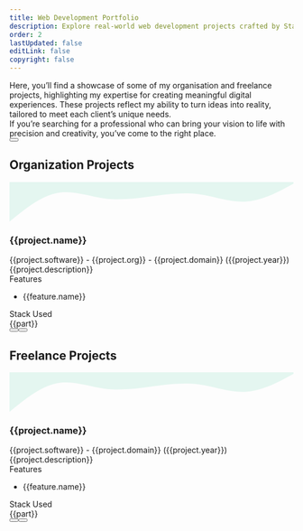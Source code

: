```yaml
---
title: Web Development Portfolio
description: Explore real-world web development projects crafted by Stack Seekers. From scalable SaaS apps to stunning websites, see how we build digital experiences that drive results. Freelance projects in custom web and app development, including booking platforms, dashboards, and analytics tools. Built with React, Node.js, and modern tech stacks.
order: 2
lastUpdated: false
editLink: false
copyright: false
---
```

<div class="flex flex-column gap-4 my-6 line-height-4">
  <div>
    Here, you’ll find a showcase of some of my organisation and freelance
    projects, highlighting my expertise for creating meaningful digital
    experiences. These projects reflect my ability to turn ideas into reality,
    tailored to meet each client’s unique needs.
  </div>
  <div>
    If you’re searching for a professional who can bring your vision to life
    with precision and creativity, you’ve come to the right place.
  </div>
  <div>
    <a
      href="https://cal.com/stackseekers"
      size="large"
      color="deeppink"
      class="flex justify-content-center text-center no-underline mt-4"
    >
      <Button
        label="Build Your Vision with Us!"
        icon="pi pi-calendar-clock"
        severity="primary"
        raised
        rounded
      />
    </a>
  </div>
</div>

<!-- Vertical Tabs Navigation -->
<div class="p-d-flex p-flex-column p-mr-3">
  <TabView class="vertical-tabs">
    <TabPanel header="Org Projects">
        <h2 itemprop="name" class="hidden">Organization Projects</h2>
        <div class="grid my-6 gap-8">
        <div
          class="vp-feature-item col-12 shadow-1 m-0 p-0"
          v-for="(project, index) in projects"
          :id="project.name"
        >
          <svg xmlns="http://www.w3.org/2000/svg" viewBox="0 120 1440 200">
            <path
              fill="#10b981"
              fill-opacity="0.1"
              d="M0,320L40,288C80,256,160,192,240,176C320,160,400,192,480,202.7C560,213,640,203,720,192C800,181,880,171,960,181.3C1040,192,1120,224,1200,218.7C1280,213,1360,171,1400,149.3L1440,128L1440,0L1400,0C1360,0,1280,0,1200,0C1120,0,1040,0,960,0C880,0,800,0,720,0C640,0,560,0,480,0C400,0,320,0,240,0C160,0,80,0,40,0L0,0Z"
            ></path>
          </svg>
          <div>
            <div class="px-4">
              <h3 itemprop="name" class="text-4xl font-bold p-0 m-0">
                {{project.name}}
              </h3>
              <div class="text-xl mt-2" itemprop="operatingSystem">
                {{project.software}}
                <span class="text-sm mt-2"> - {{project.org}}</span>
                <span class="text-sm mt-2 font-italic">
                  - {{project.domain}}</span
                >
                <a class="text-sm mt-2 font-italic no-underline"
                  >({{project.year}})</a
                >
              </div>
            </div>
            <div
              class="flex md:flex-row flex-column"
              itemscope
              itemtype="https://schema.org/SoftwareApplication"
            >
              <div class="md:col-6 col-12 px-4">
                <div class="my-2 text-xl line-height-3">
                  {{project.description}}
                </div>
                <div class="flex flex-column mt-4 p-2" v-if="project.features">
                  <div class="my-2 text-l">Features</div>
                  <ul class="my-2 text-sm" v-for="feature in project.features">
                    <li class="line-height-3">{{feature.name}}</li>
                  </ul>
                </div>
              </div>
              <div class="md:col-6 col-12">
                <link itemprop="applicationCategory" :href="project.schema" />
                <div v-if="project.images">
                  <div class="card" v-if="project.images.length != 1">
                    <Galleria
                      :value="project.images"
                      :responsiveOptions="responsiveOptions"
                      :numVisible="5"
                      :circular="true"
                      :showItemNavigators="true"
                      :showThumbnails="false"
                    >
                      <template #item="slotProps">
                        <img
                          :src="slotProps.item.itemImageSrc"
                          :alt="slotProps.item.alt"
                          style="width: 100%; display: block"
                          loading="eager" fetchpriority="high"
                        />
                      </template>
                      <template #thumbnail="slotProps">
                        <img
                          :src="slotProps.item.thumbnailImageSrc"
                          :alt="slotProps.item.alt"
                          style="display: block"
                          loading="eager" fetchpriority="high"
                        />
                      </template>
                    </Galleria>
                  </div>
                  <div class="card" v-else>
                    <img
                      :src="project.images[0].itemImageSrc"
                      :alt="project.images[0].alt"
                      style="width: 100%; display: block"
                      loading="eager" fetchpriority="high"
                    />
                  </div>
                </div>
              </div>
            </div>
          </div>
          <div class="flex flex-column mt-4 p-4">
            <div class="mt-2 text-l">Stack Used</div>
            <div class="flex grid mt-4 px-2">
              <Tag
                style="
                  border: 2px solid var(--border-color);
                  background: transparent;
                  color: var(--text-color);
                "
                v-for="part in project.skills"
                :key="part"
                :value="part"
                class="m-1"
              >
                <div class="flex items-center gap-2 px-1">
                  <i class="pi pi-cog" style="font-size: 1rem"></i>
                  <span class="text-base">{{part}}</span>
                </div>
              </Tag>
            </div>
            <div
              class="flex flex-row justify-content-between align-items-center gap-2"
            >
              <a
                v-if="project.link"
                :href="project.link"
                target="_blank"
                class="w-full flex flex-row no-underline mt-4"
              >
                <Button
                  label="Live Demo"
                  icon="pi pi-angle-double-right"
                  severity="primary"
                  raised
                  rounded
                />
              </a>
              <a
                v-if="project.codeLink"
                :href="project.codeLink"
                target="_blank"
                class="w-full flex flex-row no-underline mt-4"
              >
                <Button
                  label="Repo"
                  icon="pi pi-github"
                  severity="secondary"
                  raised
                  rounded
                />
              </a>
            </div>
          </div>
        </div>
      </div>
    </TabPanel>
    <TabPanel header="Freelance Projects">
      <h2 itemprop="name" class="hidden">Freelance Projects</h2>
      <div class="grid my-6 gap-8">
        <div
          class="vp-feature-item col-12 shadow-1 m-0 p-0"
          v-for="(project, index) in freelance"
          :id="project.name"
        >
          <svg xmlns="http://www.w3.org/2000/svg" viewBox="0 120 1440 200">
            <path
              fill="#10b981"
              fill-opacity="0.1"
              d="M0,320L40,288C80,256,160,192,240,176C320,160,400,192,480,202.7C560,213,640,203,720,192C800,181,880,171,960,181.3C1040,192,1120,224,1200,218.7C1280,213,1360,171,1400,149.3L1440,128L1440,0L1400,0C1360,0,1280,0,1200,0C1120,0,1040,0,960,0C880,0,800,0,720,0C640,0,560,0,480,0C400,0,320,0,240,0C160,0,80,0,40,0L0,0Z"
            ></path>
          </svg>
          <div>
            <div class="px-4">
              <h3 itemprop="name" class="text-4xl font-bold p-0 m-0">
                {{project.name}}
              </h3>
              <div class="text-xl mt-2" itemprop="operatingSystem">
                {{project.software}}
                <span class="text-sm mt-2"> - {{project.domain}}</span>
                <a class="text-sm mt-2 font-italic no-underline"
                  >({{project.year}})</a
                >
              </div>
            </div>
            <div
              class="flex md:flex-row flex-column"
              itemscope
              itemtype="https://schema.org/SoftwareApplication"
            >
              <div class="md:col-6 col-12 line-height-3 px-4">
                <div class="my-2 text-xl">{{project.description}}</div>
                <div class="flex flex-column mt-4 p-2" v-if="project.features">
                  <div class="my-2 text-l">Features</div>
                  <ul class="my-2 text-sm" v-for="feature in project.features">
                    <li>{{feature.name}}</li>
                  </ul>
                </div>
              </div>
              <div class="md:col-6 col-12">
                <link itemprop="applicationCategory" :href="project.schema" />
                <div v-if="project.images">
                  <div class="card" v-if="project.images.length != 1">
                    <Galleria
                      :value="project.images"
                      :responsiveOptions="responsiveOptions"
                      :numVisible="5"
                      :circular="true"
                      :showItemNavigators="true"
                      :showThumbnails="false"
                    >
                      <template #item="slotProps">
                        <img
                          :src="slotProps.item.itemImageSrc"
                          :alt="slotProps.item.alt"
                          style="width: 100%; display: block"
                          loading="eager" fetchpriority="high"
                        />
                      </template>
                      <template #thumbnail="slotProps">
                        <img
                          :src="slotProps.item.thumbnailImageSrc"
                          :alt="slotProps.item.alt"
                          style="display: block"
                          loading="eager" fetchpriority="high"
                        />
                      </template>
                    </Galleria>
                  </div>
                  <div class="card" v-else>
                    <img
                      :src="project.images[0].itemImageSrc"
                      :alt="project.images[0].alt"
                      style="width: 100%; display: block"
                      loading="eager" fetchpriority="high"
                    />
                  </div>
                </div>
              </div>
            </div>
          </div>
          <div class="flex flex-column mt-4 p-4">
            <div class="myt-2 text-l">Stack Used</div>
            <div class="flex grid mt-4 px-2">
              <Tag
                style="
                  border: 2px solid var(--border-color);
                  background: transparent;
                  color: var(--text-color);
                "
                v-for="part in project.skills"
                :key="part"
                :value="part"
                class="m-1"
              >
                <div class="flex items-center gap-2 px-1">
                  <i class="pi pi-cog" style="font-size: 1rem"></i>
                  <span class="text-base">{{part}}</span>
                </div>
              </Tag>
            </div>
            <div
              class="flex flex-row justify-content-between align-items-center gap-2"
            >
              <a
                v-if="project.link"
                :href="project.link"
                target="_blank"
                class="w-full flex flex-row no-underline mt-4"
              >
                <Button
                  label="Demo"
                  icon="pi pi-angle-double-right"
                  severity="primary"
                  raised
                  rounded
                />
              </a>
              <a
                v-if="project.codeLink"
                :href="project.codeLink"
                target="_blank"
                class="w-full flex flex-row no-underline mt-4"
              >
                <Button
                  label="Repo"
                  icon="pi pi-github"
                  severity="secondary"
                  raised
                  rounded
                />
              </a>
            </div>
          </div>
        </div>
      </div>
    </TabPanel>
  </TabView>
</div>

<script setup lang="ts">
  import { ref } from "vue";

  const images = ref();
  const responsiveOptions = ref([
    {
      breakpoint: "1300px",
      numVisible: 4,
    },
    {
      breakpoint: "575px",
      numVisible: 1,
    },
  ]);

  const projects = [
    {
      name: "Trokka Attraction",
      description: "Book Attractions and Tours for Your Next Holiday",
      skills: [
        "Javascript",
        "ES6",
        "VueJs",
        "Vuex",
        "Axios",
        "API integration",
        "ExpressJS",
        "MongoDB",
        "Git",
        "EC2",
      ],
      software: "Web",
      features: [
        {
          name: "Show Tours and Attraction of Malaysia",
        },
        {
          name: "Popular activities based on rating and demand",
        },
        {
          name: "Activities and details based on location",
        },
        {
          name: "Book and share attractions with other people",
        },
        {
          name: "Discount system based on promo code",
        },
        {
          name: "Payment system using Boost wallet and other payment methods",
        },
        {
          name: "Custom CMS backend system to add, update, and delete tours and attractions",
        },
      ],
      org: "Catch That Bus",
      year: "2019",
      domain: "Leisure, travel, and tourism",
      schema: "https://schema.org/DeveloperApplication",
      // link: "https://m.trokka.com/attraction",
      images: [
        {
          itemImageSrc: "/img/projects/trokka.webp",
          thumbnailImageSrc: "/img/projects/trokka.webp",
          alt: "Trokka.com | Book Attractions and Tours for Your Next Holiday",
          title:
            "Trokka.com | Book Attractions and Tours for Your Next Holiday",
        },
      ],
    },
    {
      name: "Catch That Bus",
      description: "Book Malaysia and Singapore bus tickets online.",
      skills: [
        "Javascript",
        "ES6",
        "VueJs",
        "Vuex",
        "Vite",
        "Axios",
        "Cordova",
        "API integration",
        "ExpressJS",
        "MongoDB",
        "Git",
        "EC2",
        "Eslint",
        "Prettier",
      ],
      software: "Web / IOS APP",
      features: [
        {
          name: "Search for a bus by choosing from the destination and to the destination in Malaysia for dates.",
        },
        {
          name: "Sort and filter on available buses",
        },
        {
          name: "Seat visualization of a bus",
        },
        {
          name: "Booking system to handle concurrent requests",
        },
        {
          name: "Discount system based on coupon code",
        },
        {
          name: "Insurance integration for travellers",
        },
        {
          name: "Payment system using wallets and cards",
        },
        {
          name: "Webview for Boost wallet",
        },
        {
          name: "Multiple language support",
        },
        {
          name: "Multiple Currency support",
        },
        {
          name: "Bus Booked history",
        },
        {
          name: "Bus onboarding system for admin and bus operator",
        },
      ],
      org: "Catch That Bus",
      year: "2019",
      domain: "Leisure, travel, and tourism",
      schema: "https://schema.org/DeveloperApplication",
      // link: "https://m.catchthatbus.com",
      iosLink: "https://apps.apple.com/my/app/catchthatbus/id1025824078",
      images: [
        {
          itemImageSrc: "/img/projects/catchthatbus.webp",
          thumbnailImageSrc: "/img/projects/catchthatbus.webp",
          alt: "Book Malaysia and Singapore bus tickets online. | CatchThatBus",
          title:
            "Book Malaysia and Singapore bus tickets online. | CatchThatBus",
        },
        {
          itemImageSrc:
            "https://is1-ssl.mzstatic.com/image/thumb/Purple113/v4/ad/b9/3b/adb93b8f-08b6-ac23-8f9e-906f7b2529c2/pr_source.png/230x0w.png",
          thumbnailImageSrc:
            "https://is1-ssl.mzstatic.com/image/thumb/Purple113/v4/ad/b9/3b/adb93b8f-08b6-ac23-8f9e-906f7b2529c2/pr_source.png/230x0w.png",
          alt: "IOS app for booking Malaysia and Singapore bus tickets online | CatchThatBus",
          title: "Title 1",
        },
      ],
    },
    {
      name: "Partner Dashboard Upstox",
      description: "Open a sub-broker account with Upstox.",
      skills: ["AngularJS", "MongoDB", "MSSQL", "LoopbackJS"],
      software: "Web",
      features: [
        {
          name: "Refer and earn program",
        },
        {
          name: "Track lead referred",
        },
        {
          name: "Ambassador program",
        },
        {
          name: "Royalty program",
        },
        {
          name: "Track customer referred",
        },
        {
          name: "Dashboard to show earnings based on the program",
        },
        {
          name: "Search by name and UCC",
        },
        {
          name: "Earning report based on the customer trade",
        },
      ],
      org: "Upstox",
      year: "2018",
      domain: "Fintech",
      schema: "https://schema.org/BusinessApplication",
      link: "https://upstox.com/sub-broker/",
      images: [
        {
          itemImageSrc: "/img/projects/partnerUpstox/partnerUpstox.webp",
          thumbnailImageSrc: "/img/projects/partnerUpstox/partnerUpstox.webp",
          alt: "Open a sub-broker account with Upstox.",
          title: "Open a sub-broker account with Upstox.",
        },
        {
          itemImageSrc: "/img/projects/partnerUpstox/dashboard.webp",
          thumbnailImageSrc: "/img/projects/partnerUpstox/dashboard.webp",
          alt: "Open a sub-broker account with Upstox.",
          title: "Open a sub-broker account with Upstox.",
        },
        {
          itemImageSrc: "/img/projects/partnerUpstox/leads.webp",
          thumbnailImageSrc: "/img/projects/partnerUpstox/leads.webp",
          alt: "Open a sub-broker account with Upstox.",
          title: "Open a sub-broker account with Upstox.",
        },
        {
          itemImageSrc: "/img/projects/partnerUpstox/customer.webp",
          thumbnailImageSrc: "/img/projects/partnerUpstox/customer.webp",
          alt: "Open a sub-broker account with Upstox.",
          title: "Open a sub-broker account with Upstox.",
        },
        {
          itemImageSrc: "/img/projects/partnerUpstox/earning.webp",
          thumbnailImageSrc: "/img/projects/partnerUpstox/earning.webp",
          alt: "Open a sub-broker account with Upstox.",
          title: "Open a sub-broker account with Upstox.",
        },
      ],
    },
    {
      name: "Open Demat Account for Upstox",
      description:
        "Open a Demat Account Online: Demat Account Opening at Upstox",
      skills: ["AngularJS", "MongoDB", "MSSQL", "LoopbackJS", "Digital Ocean"],
      software: "Web",
      features: [
        {
          name: "Open a Demat account with document upload.",
        },
        {
          name: "PAN, Aadhar, IPV, and cancelled check verification",
        },
        {
          name: "Lead to CRM system",
        },
        {
          name: "Scrutiny of lead",
        },
        {
          name: "Upload details to NSE, BSE, and MCX",
        },
        {
          name: "Report based on the flow of lead",
        },
      ],
      org: "Upstox",
      year: "2017",
      domain: "Fintech",
      schema: "https://schema.org/BusinessApplication",
      link: "https://upstox.com/open-demat-account/",
      images: [
        {
          itemImageSrc: "/img/projects/openDemat.webp",
          thumbnailImageSrc: "/img/projects/openDemat.webp",
          alt: "Open a Demat Account Online: Demat Account Opening at Upstox",
          title: "Open a Demat Account Online: Demat Account Opening at Upstox",
        },
      ],
    },
    {
      name: "CallMatrix",
      description: "Call Intelligence, Marketing, and Analytics Platform",
      skills: ["NodeJS", "MongoDB", "MSSQL", "HapiJS", "Digital Ocean"],
      software: "Web",
      features: [
        {
          name: "Create a campaign for the call",
        },
        {
          name: "Create a bundle of campaigns for the call",
        },
        {
          name: "Buy local & toll-free numbers",
        },
        {
          name: "Call Recording and Off-Hour Call Handling",
        },
        {
          name: "Funnel to redirect the call based on the multi-level IVR",
        },
        {
          name: "Report of bundle, CDR, and offer based on hour, week, and geolocation",
        },
        {
          name: "Dashboard to get a birds-eye view",
        },
        {
          name: "Google AdWords API integration",
        },
        {
          name: "User authorization based on role",
        },
      ],
      org: "Mobistreak",
      year: "2015",
      domain: "Digital Marketing",
      schema: "https://schema.org/BusinessApplication",
      link: "https://callmatrix.io/",
      images: [
        {
          itemImageSrc: "/img/projects/callmatrix/callmatrix.webp",
          thumbnailImageSrc: "/img/projects/callmatrix/callmatrix.webp",
          alt: "CallMatrix - Call Intelligence, Marketing, and Analytics Platform",
          title: "Title 1",
        },
        {
          itemImageSrc: "/img/projects/callmatrix/mobistreak.webp",
          thumbnailImageSrc: "/img/projects/callmatrix/mobistreak.webp",
          alt: "CallMatrix - Call Intelligence, Marketing, and Analytics Platform",
          title: "Title 1",
        },
      ],
    },
  ];

  const freelance = [
    {
      name: "Qatar Airways widget",
      description:
        "Book flights to destinations around the world with Qatar Airways and fly on board an award-winning airline. Enjoy special fares, collect Avios, and more.",
      skills: [
        "Javascript",
        "ES6",
        "Vue3",
        "Landingi",
        "Pinia",
        "Vite",
        "Axios",
        "Express",
        "API integration",
        "MongoDB",
        "Git",
        "EC2",
        "Eslint",
        "Prettier",
      ],
      software: "Web",
      features: [
        {
          name: "Widget for Flight Booking",
        },
        {
          name: "Widget for Flight + Hotel Booking",
        },
        {
          name: "Widget for Transfer Booking",
        },
        {
          name: "Use widget with any CMS Platform like Landingi",
        },
      ],
      org: "TUI",
      year: "2021",
      domain: "Leisure, travel, and tourism",
      schema: "https://schema.org/DeveloperApplication",
      link: "https://holidays.qatarairways.com/en-in/avios",
      images: [
        {
          itemImageSrc: "/img/projects/quatar/placeholder.webp",
          thumbnailImageSrc: "/img/projects/quatar/placeholder.webp",
          alt: "Quatar Airways",
          title: "Quatar Airways",
        },
        {
          itemImageSrc: "/img/projects/quatar/qutar_airways.webp",
          thumbnailImageSrc: "/img/projects/quatar/qutar_airways.webp",
          alt: "Quatar Airways",
          title: "Quatar Airways",
        },
        {
          itemImageSrc: "/img/projects/quatar/thumbnail.webp",
          thumbnailImageSrc: "/img/projects/quatar/thumbnail.webp",
          alt: "Quatar Airways",
          title: "Quatar Airways",
        },
        {
          itemImageSrc: "/img/projects/quatar/quatar.webp",
          thumbnailImageSrc: "/img/projects/quatar/quatar.webp",
          alt: "Quatar Airways",
          title: "Quatar Airways",
        },
      ],
    },
    {
      name: "Recipes",
      description: "Recipes: Social Network",
      skills: [
        "Javascript",
        "ES6",
        "Vue3",
        "Pinia",
        "Vite",
        "Axios",
        "Express",
        "API integration",
        "MongoDB",
        "Git",
        "EC2",
        "Eslint",
        "Prettier",
      ],
      software: "Web",
      features: [
        {
          name: "Authentication with Incognigo pool",
        },
        {
          name: "Create and Share recipes with friends",
        },
        {
          name: "Search recipes",
        },
        {
          name: "List and share your recipes direction or ingradients",
        },
        {
          name: "Rate and review for recipe",
        },
      ],
      org: "Freelance",
      year: "2020",
      domain: "Food Blogging",
      schema: "https://schema.org/DeveloperApplication",
      link: "http://recipes-client.s3-website.ap-south-1.amazonaws.com/",
      codeLink: "https://github.com/heartstchr/recipe",
      images: [
        {
          itemImageSrc: "/img/projects/recipe/login.webp",
          thumbnailImageSrc: "/img/projects/recipe/login.webp",
          alt: "Recipes - Social Network | Recipes",
          title: "Recipes - Social Network | Recipes",
        },
        {
          itemImageSrc: "/img/projects/recipe/register.webp",
          thumbnailImageSrc: "/img/projects/recipe/register.webp",
          alt: "Recipes - Social Network | Recipes",
          title: "Recipes - Social Network | Recipes",
        },
        {
          itemImageSrc: "/img/projects/recipe/home.webp",
          thumbnailImageSrc: "/img/projects/recipe/home.webp",
          alt: "Recipes - Social Network | Recipes",
          title: "Recipes - Social Network | Recipes",
        },
        {
          itemImageSrc: "/img/projects/recipe/direction.webp",
          thumbnailImageSrc: "/img/projects/recipe/direction.webp",
          alt: "Recipes - Social Network | Recipes",
          title: "Recipes - Social Network | Recipes",
        },
        {
          itemImageSrc: "/img/projects/recipe/ingredients.webp",
          thumbnailImageSrc: "/img/projects/recipe/ingredients.webp",
          alt: "Recipes - Social Network | Recipes",
          title: "Recipes - Social Network | Recipes",
        },
        {
          itemImageSrc: "/img/projects/recipe/addrecipe.webp",
          thumbnailImageSrc: "/img/projects/recipe/addrecipe.webp",
          alt: "Recipes - Social Network | Recipes",
          title: "Recipes - Social Network | Recipes",
        },
        {
          itemImageSrc: "/img/projects/recipe/addsteps.webp",
          thumbnailImageSrc: "/img/projects/recipe/addsteps.webp",
          alt: "Recipes - Social Network | Recipes",
          title: "Recipes - Social Network | Recipes",
        },
        {
          itemImageSrc: "/img/projects/recipe/search.webp",
          thumbnailImageSrc: "/img/projects/recipe/search.webp",
          alt: "Recipes - Social Network | Recipes",
          title: "Recipes - Social Network | Recipes",
        },
        {
          itemImageSrc: "/img/projects/recipe/share.webp",
          thumbnailImageSrc: "/img/projects/recipe/share.webp",
          alt: "Recipes - Social Network | Recipes",
          title: "Recipes - Social Network | Recipes",
        },
        {
          itemImageSrc: "/img/projects/recipe/mobile-home.webp",
          thumbnailImageSrc: "/img/projects/recipe/mobile-home.webp",
          alt: "Recipes - Social Network | Recipes",
          title: "Recipes - Social Network | Recipes",
        },
        {
          itemImageSrc: "/img/projects/recipe/mobile-add-recipe.webp",
          thumbnailImageSrc: "/img/projects/recipe/mobile-add-recipe.webp",
          alt: "Recipes - Social Network | Recipes",
          title: "Recipes - Social Network | Recipes",
        },
        {
          itemImageSrc: "/img/projects/recipe/mobile-menu-left.webp",
          thumbnailImageSrc: "/img/projects/recipe/mobile-menu-left.webp",
          alt: "Recipes - Social Network | Recipes",
          title: "Recipes - Social Network | Recipes",
        },
        {
          itemImageSrc: "/img/projects/recipe/mobile-profile.webp",
          thumbnailImageSrc: "/img/projects/recipe/mobile-profile.webp",
          alt: "Recipes - Social Network | Recipes",
          title: "Recipes - Social Network | Recipes",
        },
        {
          itemImageSrc: "/img/projects/recipe/mobile-profile2.webp",
          thumbnailImageSrc: "/img/projects/recipe/mobile-profile2.webp",
          alt: "Recipes - Social Network | Recipes",
          title: "Recipes - Social Network | Recipes",
        },
        {
          itemImageSrc: "/img/projects/recipe/mobileshare.webp",
          thumbnailImageSrc: "/img/projects/recipe/mobileshare.webp",
          alt: "Recipes - Social Network | Recipes",
          title: "Recipes - Social Network | Recipes",
        },
      ],
    },
    {
      name: "Tv maze",
      description: "TVmaze: Add TV information to your website or app.",
      skills: [
        "Javascript",
        "ES6",
        "VueJs",
        "Vuex",
        "Vite",
        "Axios",
        "API integration",
        "MongoDB",
        "Git",
        "EC2",
        "Eslint",
        "Prettier",
      ],
      software: "Web",
      features: [
        {
          name: "Popular Tv shows sorted based on rating",
        },
        {
          name: "Tv shows based on genre",
        },
        {
          name: "Search Tv shows",
        },
        {
          name: "Details Tv shows",
        },
        {
          name: "Episodes, cast and crew of a Tv shows",
        },
      ],
      org: "Freelance",
      year: "2020",
      domain: "Entertainment",
      schema: "https://schema.org/DeveloperApplication",
      link: "https://heartstchr.github.io/tvmaze/",
      codeLink: "https://github.com/heartstchr/tvshows",
      images: [
        {
          itemImageSrc: "/img/projects/tvmaze/tvmaze-home.webp",
          thumbnailImageSrc: "/img/projects/tvmaze/tvmaze-home.webp",
          alt: "TVmaze - Add TV information to your website or app. | Tv maze",
          title:
            "TVmaze - Add TV information to your website or app. | Tv maze",
        },
        {
          itemImageSrc: "/img/projects/tvmaze/search.webp",
          thumbnailImageSrc: "/img/projects/tvmaze/search.webp",
          alt: "TVmaze - Add TV information to your website or app. | Tv maze",
          title:
            "TVmaze - Add TV information to your website or app. | Tv maze",
        },
        {
          itemImageSrc: "/img/projects/tvmaze/season.webp",
          thumbnailImageSrc: "/img/projects/tvmaze/season.webp",
          alt: "TVmaze - Add TV information to your website or app. | Tv maze",
          title:
            "TVmaze - Add TV information to your website or app. | Tv maze",
        },
        {
          itemImageSrc: "/img/projects/tvmaze/cast.webp",
          thumbnailImageSrc: "/img/projects/tvmaze/cast.webp",
          alt: "TVmaze - Add TV information to your website or app. | Tv maze",
          title:
            "TVmaze - Add TV information to your website or app. | Tv maze",
        },
        {
          itemImageSrc: "/img/projects/tvmaze/tvmaze.webp",
          thumbnailImageSrc: "/img/projects/tvmaze/tvmaze.webp",
          alt: "TVmaze - Add TV information to your website or app. | Tv maze",
          title:
            "TVmaze - Add TV information to your website or app. | Tv maze",
        },
      ],
    },
    {
      name: "Command Line Dictionary",
      description: "CLI for Dictionary",
      software: "Terminal",
      features: [
        {
          name: "Create help command for available commands",
        },
        {
          name: "Defination of a word",
        },
        {
          name: "Synonyms and antonyms of a word",
        },
        {
          name: "Get example sentence from a word",
        },
        {
          name: "Get word of the day",
        },
        {
          name: "Play word game",
        },
      ],
      org: "Freelance",
      year: "2020",
      domain: "Ed Tech",
      skills: ["Inquirer", "Commander", "Plop", "Eslint", "Prettier"],
      schema: "https://schema.org/DeveloperApplication",
      codeLink: "https://github.com/heartstchr/dic",
      images: [
        {
          itemImageSrc: "/img/projects/dictionary.webp",
          thumbnailImageSrc: "/img/projects/dictionary.webp",
          alt: "CLI for Dictionary",
          title: "Title 1",
        },
      ],
    },
    {
      name: "Stock Market",
      description: "Consuming socket data and plotting a real-time D3 graph",
      skills: ["D3JS", "VueJS", "NodeJS"],
      software: "Web",
      features: [
        {
          name: "Show realtime charts of a unit",
        },
        {
          name: "Show history of a unit in charts",
        },
      ],
      org: "Freelance",
      year: "2016",
      domain: "Fintech",
      schema: "https://schema.org/BusinessApplication",
      codeLink: "https://github.com/heartstchr/StockMarket",
      images: [
        {
          itemImageSrc: "/img/projects/stocks.webp",
          thumbnailImageSrc: "/img/projects/stocks.webp",
          alt: "Consuming socket data and plotting a real-time D3 graph",
          title: "Title 1",
        },
      ],
    },
  ];
</script>
